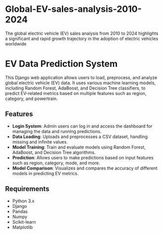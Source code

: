 # Global-EV-sales-analysis-2010-2024
The global electric vehicle (EV) sales analysis from 2010 to 2024 highlights a significant and rapid growth trajectory in the adoption of electric vehicles worldwide
# EV Data Prediction System

This Django web application allows users to load, preprocess, and analyze global electric vehicle (EV) data. It uses various machine learning models, including Random Forest, AdaBoost, and Decision Tree classifiers, to predict EV-related metrics based on multiple features such as region, category, and powertrain.

## Features

- **Login System**: Admin users can log in and access the dashboard for managing the data and running predictions.
- **Data Loading**: Uploads and preprocesses a CSV dataset, handling missing and infinite values.
- **Model Training**: Train and evaluate models using Random Forest, AdaBoost, and Decision Tree algorithms.
- **Prediction**: Allows users to make predictions based on input features such as region, category, mode, and more.
- **Model Comparison**: Visualizes and compares the accuracy of different models in predicting EV metrics.
  
## Requirements

- Python 3.x
- Django
- Pandas
- Numpy
- Scikit-learn
- Matplotlib


